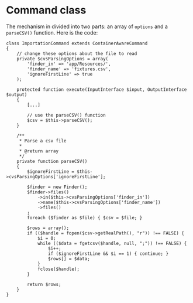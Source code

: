 # Command class

The mechanism in divided into two parts: an array of `options` and a `parseCSV()` function. Here is the code:


    class ImportationCommand extends ContainerAwareCommand
    {
        // change these options about the file to read
        private $cvsParsingOptions = array(
            'finder_in' => 'app/Resources/',
            'finder_name' => 'fixtures.csv',
            'ignoreFirstLine' => true
        );
    
        protected function execute(InputInterface $input, OutputInterface $output)
        {
            [...]
    
            // use the parseCSV() function
            $csv = $this->parseCSV();
        }
    
        /**
         * Parse a csv file
         * 
         * @return array
         */
        private function parseCSV()
        {
            $ignoreFirstLine = $this->cvsParsingOptions['ignoreFirstLine'];
    
            $finder = new Finder();
            $finder->files()
                ->in($this->cvsParsingOptions['finder_in'])
                ->name($this->cvsParsingOptions['finder_name'])
                ->files()
            ;
            foreach ($finder as $file) { $csv = $file; }
            
            $rows = array();
            if (($handle = fopen($csv->getRealPath(), "r")) !== FALSE) {
                $i = 0;
                while (($data = fgetcsv($handle, null, ";")) !== FALSE) {
                    $i++;
                    if ($ignoreFirstLine && $i == 1) { continue; }
                    $rows[] = $data;
                }
                fclose($handle);
            }
    
            return $rows;
        }
    }
